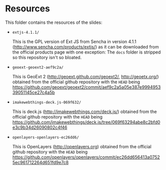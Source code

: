 Resources
=========

This folder contains the resources of the slides:

*   `extjs-4.1.1/`
    
    This is the GPL version of Ext JS from Sencha in version 4.1.1 
    (http://www.sencha.com/products/extjs/) as it can be downloaded from the 
    official products page with one exception: The `docs` folder is stripped so
    this repository isn't so bloated.
    
*   `geoext-geoext2-aef9c2a/`
    
    This is GeoExt 2 (http://geoext.github.com/geoext2/, http://geoetx.org/) 
    obtained from the official github repository with the `HEAD` being 
    https://github.com/geoext/geoext2/commit/aef9c2a5a05e387e999495339051145ce27c4a5b
    
*   `imakewebthings-deck.js-069f632/`
    
    This is deck.js (http://imakewebthings.com/deck.js/) obtained from the 
    official github repository with the `HEAD` being 
    https://github.com/imakewebthings/deck.js/tree/069f63294abe8c2bfd0e3c9b34d26090802c4f46
    
*   `openlayers-openlayers-ec26dd6/`
    
    This is OpenLayers (http://openlayers.org) obtained from the official github
    repository with the `HEAD` being 
    https://github.com/openlayers/openlayers/commit/ec26dd656413a07525ec961712264d651fd9e7c8

